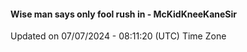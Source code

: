 #### Wise man says only fool rush in - McKidKneeKaneSir
Updated on 07/07/2024 - 08:11:20 (UTC) Time Zone
